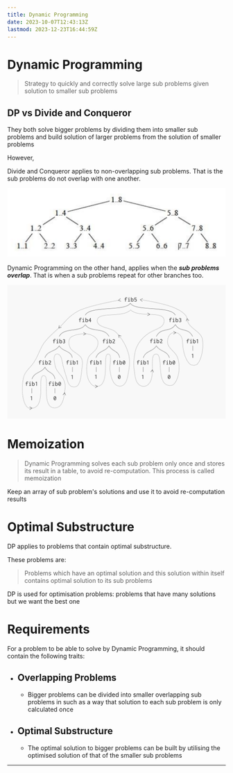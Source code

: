 ```yaml
---
title: Dynamic Programming
date: 2023-10-07T12:43:13Z
lastmod: 2023-12-23T16:44:59Z
---
```


# Dynamic Programming

> Strategy to quickly and correctly solve large sub problems given solution to smaller sub problems

## DP vs Divide and Conqueror

They both solve bigger problems by dividing them into smaller sub problems and build solution of larger problems from the solution of smaller problems

However,

Divide and Conqueror applies to non-overlapping sub problems. That is the sub problems do not overlap with one another.

​![CleanShot 2023-10-07 at 12.50.09@2x](assets/CleanShot%202023-10-07%20at%2012.50.09@2x-20231007125016-w3rttxx.png "Each sub problem is different from sub problems of other branches")​

Dynamic Programming on the other hand, applies when the ***sub problems overlap***. That is when a sub problems repeat for other branches too.

​![image](assets/image-20231007125332-0ot4nwe.png "Sub problems are overlapping for various branches")​

# Memoization

> Dynamic Programming solves each sub problem only once and stores its result in a table, to avoid re-computation. This process is called memoization

Keep an array of sub problem's solutions and use it to avoid re-computation results

# Optimal Substructure

DP applies to problems that contain optimal substructure.

These problems are:

> Problems which have an optimal solution and this solution within itself contains optimal solution to its sub problems

DP is used for optimisation problems: problems that have many solutions but we want the best one

# Requirements

For a problem to be able to solve by Dynamic Programming, it should contain the following traits:

* ## Overlapping Problems

  * Bigger problems can be divided into smaller overlapping sub problems in such as a way that solution to each sub problem is only calculated once
* ## Optimal Substructure

  * The optimal solution to bigger problems can be built by utilising the optimised solution of that of the smaller sub problems

---

‍
